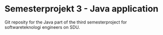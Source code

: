 # Semesterprojekt 3 - Java application

Git reposity for the Java part of the third semesterproject for softwareteknologi engineers on SDU.
